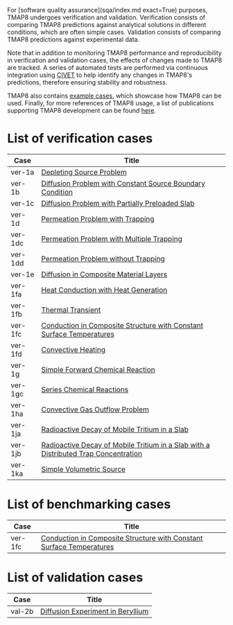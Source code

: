 For [software quality assurance](sqa/index.md exact=True) purposes, TMAP8 undergoes verification and validation. Verification consists of comparing TMAP8 predictions against analytical solutions in different conditions, which are often simple cases. Validation consists of comparing TMAP8 predictions against experimental data.

Note that in addition to monitoring TMAP8 performance and reproducibility in verification and validation cases, the effects of changes made to TMAP8 are tracked. A series of automated tests are performed via continuous integration using [CIVET](https://civet.inl.gov/repo/530) to help identify any changes in TMAP8's predictions, therefore ensuring stability and robustness.

TMAP8 also contains [example cases](examples/tmap_index.md), which showcase how TMAP8 can be used. Finally, for more references of TMAP8 usage, a list of publications supporting TMAP8 development can be found [here](publications.md).

# List of verification cases

| Case    | Title                                                                                             |
| ------- | ------------------------------------------------------------------------------------------------- |
| ver-1a  | [Depleting Source Problem](ver-1a.md)                                                             |
| ver-1b  | [Diffusion Problem with Constant Source Boundary Condition](ver-1b.md)                            |
| ver-1c  | [Diffusion Problem with Partially Preloaded Slab](ver-1c.md)                                      |
| ver-1d  | [Permeation Problem with Trapping](ver-1d.md)                                                     |
| ver-1dc | [Permeation Problem with Multiple Trapping](ver-1dc.md)                                           |
| ver-1dd | [Permeation Problem without Trapping](ver-1dd.md)                                                 |
| ver-1e  | [Diffusion in Composite Material Layers](ver-1e.md)                                               |
| ver-1fa | [Heat Conduction with Heat Generation](ver-1fa.md)                                                |
| ver-1fb | [Thermal Transient](ver-1fb.md)                                                                   |
| ver-1fc | [Conduction in Composite Structure with Constant Surface Temperatures](ver-1fc.md)                |
| ver-1fd | [Convective Heating](ver-1fd.md)                                                                  |
| ver-1g  | [Simple Forward Chemical Reaction](ver-1g.md)                                                     |
| ver-1gc | [Series Chemical Reactions](ver-1gc.md)                                                           |
| ver-1ha | [Convective Gas Outflow Problem](ver-1ha.md)                                                      |
| ver-1ja | [Radioactive Decay of Mobile Tritium in a Slab](ver-1ja.md)                                       |
| ver-1jb | [Radioactive Decay of Mobile Tritium in a Slab with a Distributed Trap Concentration](ver-1jb.md) |
| ver-1ka | [Simple Volumetric Source](ver-1ka.md)

# List of benchmarking cases

| Case    | Title                                                                              |
| ------- | ---------------------------------------------------------------------------------- |
| ver-1fc | [Conduction in Composite Structure with Constant Surface Temperatures](ver-1fc.md) |


# List of validation cases

| Case   | Title                                          |
| ------ | ---------------------------------------------- |
| val-2b | [Diffusion Experiment in Beryllium](val-2b.md) |
